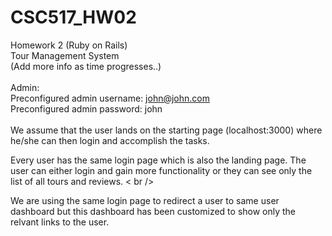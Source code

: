 # CSC517_HW02
Homework 2 (Ruby on Rails) <br />
Tour Management System <br />
(Add more info as time progresses..) <br />
<br />
Admin: <br />
Preconfigured admin username: john@john.com <br />
Preconfigured admin password: john <br /> <br />
We assume that the user lands on the starting page (localhost:3000) where he/she can then login and accomplish the tasks. <br />

Every user has the same login page which is also the landing page. The user can either login and gain more functionality or they can see only the list of all tours and reviews. < br />

We are using the same login page to redirect a user to same user dashboard but this dashboard has been customized to show only the relvant links to the user.

